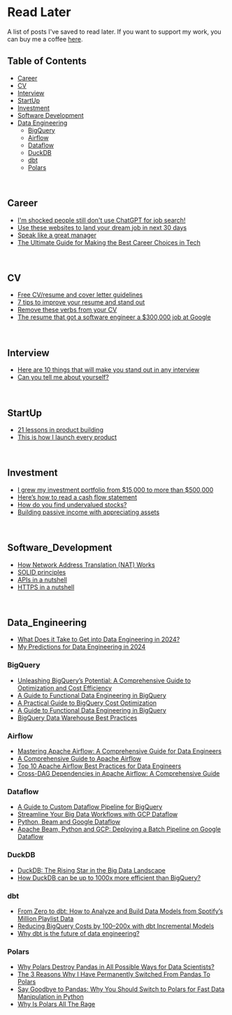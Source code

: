 # Read Later

A list of posts I've saved to read later. If you want to support my work, you can buy me a coffee [here](https://www.buymeacoffee.com/emredurukn).

## Table of Contents

- [Career](#career)
- [CV](#cv)
- [Interview](#interview)
- [StartUp](#startup)
- [Investment](#investment)
- [Software Development](#software_development)
- [Data Engineering](#data_engineering)
  - [BigQuery](#bigquery)
  - [Airflow](#airflow)
  - [Dataflow](#dataflow)
  - [DuckDB](#duckdb)
  - [dbt](#dbt)
  - [Polars](#polars)

<br>

## Career

- [I'm shocked people still don't use ChatGPT for job search!](https://x.com/manishkhosiya/status/1781932357056164343)
- [Use these websites to land your dream job in next 30 days](https://x.com/codebypoonam/status/1828421385905123468)
- [Speak like a great manager](https://x.com/cooltechtipz/status/1819780629870887079)
- [The Ultimate Guide for Making the Best Career Choices in Tech](https://dnastacio.medium.com/hierarchy-of-career-priorities-c18768d32598)

<br>

## CV

- [Free CV/resume and cover letter guidelines](https://x.com/madzadev/status/1612072861354663937)
- [7 tips to improve your resume and stand out](https://x.com/PMDiegoGranados/status/1582115284269211648)
- [Remove these verbs from your CV](https://x.com/simon_ingari/status/1826478886470697448)
- [The resume that got a software engineer a $300,000 job at Google](https://levelup.gitconnected.com/the-resume-that-got-a-software-engineer-a-300-000-job-at-google-8c5a1ecff40f)

<br>

## Interview

- [Here are 10 things that will make you stand out in any interview](https://x.com/theleoalexandru/status/1601227466571292672)
- [Can you tell me about yourself?](https://x.com/maybeshalinii/status/1769223301099074035)

<br>

## StartUp

- [21 lessons in product building](https://x.com/hrishiptweets/status/1517006308800532480)
- [This is how I launch every product](https://x.com/lukemiler/status/1841850332520779776)

<br>

## Investment

- [I grew my investment portfolio from $15,000 to more than $500,000](https://x.com/AccentInvesting/status/1782383362096693675)
- [Here’s how to read a cash flow statement](https://x.com/investmattallen/status/1745136276334948458)
- [How do you find undervalued stocks?](https://x.com/qcompounding/status/1745437067931214129)
- [Building passive income with appreciating assets](https://x.com/iamcoriarnold/status/1767511050063171688)

<br>

## Software_Development

- [How Network Address Translation (NAT) Works](https://x.com/thatstraw/status/1809644169918403038)
- [SOLID principles](https://x.com/NikkiSiapno/status/1842567598820807017)
- [APIs in a nutshell](https://x.com/ainasanghi/status/1824031538755121256)
- [HTTPS in a nutshell](https://x.com/nikkisiapno/status/1795083023312121947)

<br>

## Data_Engineering

- [What Does it Take to Get into Data Engineering in 2024?](https://towardsdatascience.com/what-does-it-take-to-get-into-data-engineering-in-2024-5efb9c41865b)
- [My Predictions for Data Engineering in 2024](https://medium.com/art-of-data-engineering/my-predictions-for-data-engineering-in-2024-0723fa7a6e04)

### BigQuery

- [Unleashing BigQuery’s Potential: A Comprehensive Guide to Optimization and Cost Efficiency](https://medium.com/edts/unleashing-bigquerys-potential-a-comprehensive-guide-to-optimization-and-cost-efficiency-a1a769eb57c3)
- [A Guide to Functional Data Engineering in BigQuery](https://medium.com/decode-data/a-guide-to-functional-data-engineering-in-bigquery-9c0065d76749)
- [A Practical Guide to BigQuery Cost Optimization](https://datatovalue.blog/a-practical-guide-to-bigquery-cost-optimization-f8d78c94bbe2)
- [A Guide to Functional Data Engineering in BigQuery](https://medium.com/decode-data/a-guide-to-functional-data-engineering-in-bigquery-9c0065d76749)
- [BigQuery Data Warehouse Best Practices](https://phoenix-analytics.medium.com/bigquery-data-warehouse-best-practices-48550a91a83c)

### Airflow

- [Mastering Apache Airflow: A Comprehensive Guide for Data Engineers](https://medium.com/@hkabhi916/mastering-apache-airflow-a-comprehensive-guide-for-data-engineers-8e91c296ab0e)
- [A Comprehensive Guide to Apache Airflow](https://blog.thecloudside.com/a-comprehensive-guide-to-apache-airflow-e8df3d2810c4)
- [Top 10 Apache Airflow Best Practices for Data Engineers](https://medium.com/@Nelsonalfonso/top-10-apache-airflow-best-practices-for-data-engineers-f72de2b6175d)
- [Cross-DAG Dependencies in Apache Airflow: A Comprehensive Guide](https://medium.com/datamindedbe/cross-dag-dependencies-in-apache-airflow-a-comprehensive-guide-88cbc0bc68d0)

### Dataflow

- [A Guide to Custom Dataflow Pipeline for BigQuery](https://medium.com/@nerukulla0719/custom-dataflow-pipeline-to-read-events-from-pub-sub-and-write-to-multiple-destination-tables-in-48dbf221f14b)
- [Streamline Your Big Data Workflows with GCP Dataflow](https://medium.com/illumination/streamline-your-big-data-workflows-with-gcp-dataflow-from-pipeline-design-to-execution-da43b38d610c)
- [Python, Beam and Google Dataflow](https://cassio-bolba.medium.com/python-beam-and-google-dataflow-from-batch-to-streaming-in-a-few-lines-86e8b09f062f)
- [Apache Beam, Python and GCP: Deploying a Batch Pipeline on Google Dataflow](https://cassio-bolba.medium.com/apache-beam-python-and-gcp-deploying-a-batch-pipeline-on-google-dataflow-e723acb7d6d3)

### DuckDB

- [DuckDB: The Rising Star in the Big Data Landscape](https://mihaibojin.medium.com/duckdb-the-big-data-rising-star-71916f953f18)
- [How DuckDB can be up to 1000x more efficient than BigQuery?](https://medium.com/@kayrnt/how-duckdb-can-be-up-to-1000x-more-efficient-than-bigquery-36bab2405259)

### dbt

- [From Zero to dbt: How to Analyze and Build Data Models from Spotify’s Million Playlist Data](https://medium.com/inthepipeline/from-zero-to-dbt-how-to-analyze-and-build-data-models-from-spotifys-million-playlist-data-241c3d8c9b5d)
- [Reducing BigQuery Costs by 100–200x with dbt Incremental Models](https://blog.stackademic.com/reducing-bigquery-costs-by-100-200x-with-dbt-incremental-models-c4375b945b69)
- [Why dbt is the future of data engineering?](https://medium.com/@blosher13/why-dbt-could-be-the-future-of-data-engineering-79ef7094080a)

### Polars

- [Why Polars Destroy Pandas in All Possible Ways for Data Scientists?](https://pub.towardsai.net/why-polars-destroys-pandas-in-all-possible-ways-for-data-scientists-cea244fedd53)
- [The 3 Reasons Why I Have Permanently Switched From Pandas To Polars](https://towardsdatascience.com/the-3-reasons-why-i-have-permanently-switched-from-pandas-to-polars-b41d013a787b)
- [Say Goodbye to Pandas: Why You Should Switch to Polars for Fast Data Manipulation in Python](https://viv1kv.medium.com/say-goodbye-to-pandas-why-you-should-switch-to-polars-for-fast-data-manipulation-in-python-df00dcab788f)
- [Why Is Polars All The Rage](https://medium.com/@SeattleDataGuy/why-is-polars-all-the-rage-c9216894894d)

